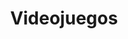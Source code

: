 ---
title: Videojuegos
layout: categories
permalink: /tags/videojuegos/
entries_layout: grid
author_profile: false
---